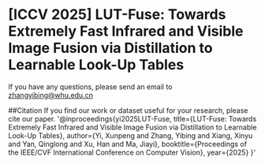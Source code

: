 # [ICCV 2025] LUT-Fuse: Towards Extremely Fast Infrared and Visible Image Fusion via Distillation to Learnable Look-Up Tables

If you have any questions, please send an email to zhangyibing@whu.edu.cn


##Citation
If you find our work or dataset useful for your research, please cite our paper.
'@inproceedings{yi2025LUT-Fuse,
  title={LUT-Fuse: Towards Extremely Fast Infrared and Visible Image Fusion via Distillation to Learnable Look-Up Tables},
  author={Yi, Xunpeng and Zhang, Yibing and Xiang, Xinyu and Yan, Qinglong and Xu, Han and Ma, Jiayi},
  booktitle={Proceedings of the IEEE/CVF International Conference on Computer Vision},
  year={2025}
}'
